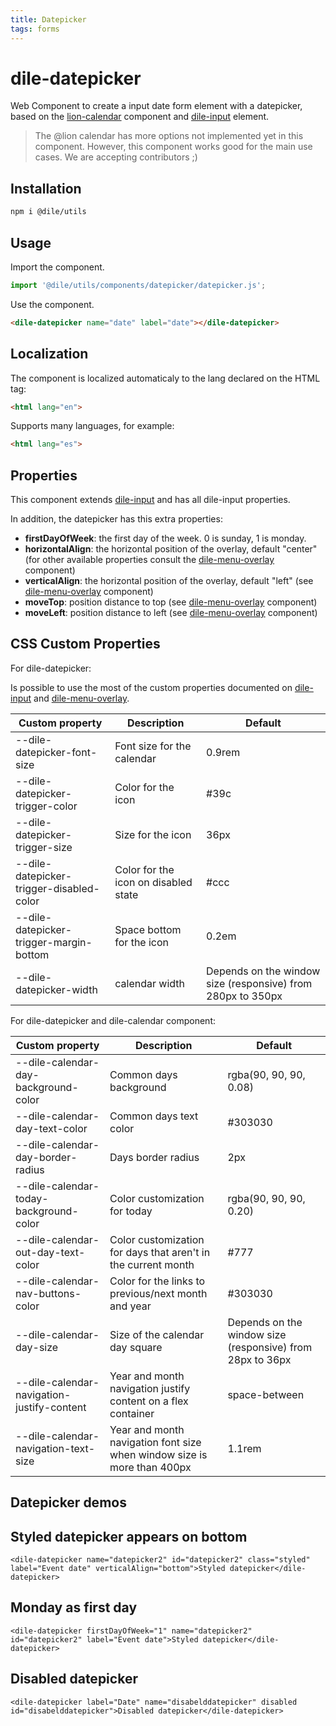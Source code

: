 ```yaml
---
title: Datepicker
tags: forms
---
```


# dile-datepicker

Web Component to create a input date form element with a datepicker, based on the [lion-calendar](https://lion-web.netlify.app/components/calendar/overview/) component and [dile-input](/components/dile-input) element.

> The @lion calendar has more options not implemented yet in this component. However, this component works good for the main use cases. We are accepting contributors ;)

## Installation

```bash
npm i @dile/utils
```

## Usage

Import the component.

```javascript
import '@dile/utils/components/datepicker/datepicker.js';
```

Use the component.

```html
<dile-datepicker name="date" label="date"></dile-datepicker>
```

## Localization

The component is localized automaticaly to the lang declared on the HTML tag:

```html
<html lang="en">
```

Supports many languages, for example:

```html
<html lang="es">
```

## Properties

This component extends [dile-input](/components/dile-input) and has all dile-input properties. 

In addition, the datepicker has this extra properties:

- **firstDayOfWeek**: the first day of the week. 0 is sunday, 1 is monday.
- **horizontalAlign**: the horizontal position of the overlay, default "center" (for other available properties consult the [dile-menu-overlay](/components/dile-menu-overlay) component)
- **verticalAlign**: the horizontal position of the overlay, default "left" (see [dile-menu-overlay](/components/dile-menu-overlay) component)
- **moveTop**: position distance to top (see [dile-menu-overlay](/components/dile-menu-overlay) component)
- **moveLeft**: position distance to left (see [dile-menu-overlay](/components/dile-menu-overlay) component)

## CSS Custom Properties

For dile-datepicker:

Is possible to use the most of the custom properties documented on [dile-input](/components/dile-input) and [dile-menu-overlay](/components/dile-menu-overlay).

Custom property | Description | Default
----------------|-------------|---------
--dile-datepicker-font-size | Font size for the calendar | 0.9rem
--dile-datepicker-trigger-color | Color for the icon | #39c
--dile-datepicker-trigger-size | Size for the icon | 36px
--dile-datepicker-trigger-disabled-color | Color for the icon on disabled state | #ccc
--dile-datepicker-trigger-margin-bottom | Space bottom for the icon | 0.2em
--dile-datepicker-width | calendar width | Depends on the window size (responsive) from 280px to 350px

For dile-datepicker and dile-calendar component: 

Custom property | Description | Default
----------------|-------------|---------
--dile-calendar-day-background-color | Common days background | rgba(90, 90, 90, 0.08)
--dile-calendar-day-text-color | Common days text color | #303030
--dile-calendar-day-border-radius | Days border radius | 2px
--dile-calendar-today-background-color | Color customization for today | rgba(90, 90, 90, 0.20)
--dile-calendar-out-day-text-color | Color customization for days that aren't in the current month | #777
--dile-calendar-nav-buttons-color | Color for the links to previous/next month and year | #303030
--dile-calendar-day-size | Size of the calendar day square | Depends on the window size (responsive) from 28px to 36px 
--dile-calendar-navigation-justify-content | Year and month navigation justify content on a flex container | space-between
--dile-calendar-navigation-text-size | Year and month navigation font size when window size is more than 400px | 1.1rem

## Datepicker demos

## Styled datepicker appears on bottom

```html:preview
<dile-datepicker name="datepicker2" id="datepicker2" class="styled" label="Event date" verticalAlign="bottom">Styled datepicker</dile-datepicker>
```

## Monday as first day

```html:preview
<dile-datepicker firstDayOfWeek="1" name="datepicker2" id="datepicker2" label="Event date">Styled datepicker</dile-datepicker>
```

## Disabled datepicker

```html:preview
<dile-datepicker label="Date" name="disabelddatepicker" disabled id="disabelddatepicker">Disabled datepicker</dile-datepicker>
```